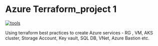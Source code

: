 # Azure Terraform_project 1 
[![tools](https://skillicons.dev/icons?i=azure,terraform&perline=2)](https://skillicons.dev)

Using terraform best practices to create Azure services - RG , VM, AKS cluster, Storage Account, Key vault, SQL DB, VNet, Azure Bastion etc.
